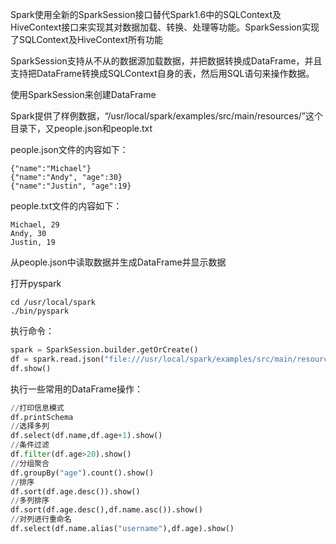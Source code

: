 Spark使用全新的SparkSession接口替代Spark1.6中的SQLContext及HiveContext接口来实现其对数据加载、转换、处理等功能。SparkSession实现了SQLContext及HiveContext所有功能

SparkSession支持从不从的数据源加载数据，并把数据转换成DataFrame，并且支持把DataFrame转换成SQLContext自身的表，然后用SQL语句来操作数据。

使用SparkSession来创建DataFrame

Spark提供了样例数据，“/usr/local/spark/examples/src/main/resources/”这个目录下，又people.json和people.txt

people.json文件的内容如下：

```
{"name":"Michael"}
{"name":"Andy", "age":30}
{"name":"Justin", "age":19}
```

people.txt文件的内容如下：

```
Michael, 29
Andy, 30
Justin, 19
```

从people.json中读取数据并生成DataFrame并显示数据

打开pyspark

```shell
cd /usr/local/spark
./bin/pyspark
```

执行命令：

```python
spark = SparkSession.builder.getOrCreate()
df = spark.read.json("file:///usr/local/spark/examples/src/main/resources/people.json")
df.show()
```

执行一些常用的DataFrame操作：

```python
//打印信息模式
df.printSchema
//选择多列
df.select(df.name,df.age+1).show()
//条件过滤
df.filter(df.age>20).show()
//分组聚合
df.groupBy("age").count().show()
//排序
df.sort(df.age.desc()).show()
//多列排序
df.sort(df.age.desc(),df.name.asc()).show()
//对列进行重命名
df.select(df.name.alias("username"),df.age).show()
```





